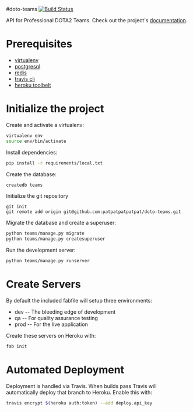 #doto-teams
[![Build Status](https://travis-ci.org/patpatpatpatpat/doto-teams.svg?branch=master)](https://travis-ci.org/patpatpatpatpat/doto-teams)

API for Professional DOTA2 Teams. Check out the project's [documentation](http://patpatpatpatpat.github.io/doto-teams/).

# Prerequisites
- [virtualenv](https://virtualenv.pypa.io/en/latest/)
- [postgresql](http://www.postgresql.org/)
- [redis](http://redis.io/)
- [travis cli](http://blog.travis-ci.com/2013-01-14-new-client/)
- [heroku toolbelt](https://toolbelt.heroku.com/)

# Initialize the project
Create and activate a virtualenv:

```bash
virtualenv env
source env/bin/activate
```
Install dependencies:

```bash
pip install -r requirements/local.txt
```
Create the database:

```bash
createdb teams
```
Initialize the git repository

```
git init
git remote add origin git@github.com:patpatpatpatpat/doto-teams.git
```

Migrate the database and create a superuser:
```bash
python teams/manage.py migrate
python teams/manage.py createsuperuser
```

Run the development server: 
```bash
python teams/manage.py runserver
```

# Create Servers
By default the included fabfile will setup three environments:

- dev -- The bleeding edge of development
- qa -- For quality assurance testing
- prod -- For the live application

Create these servers on Heroku with:

```bash
fab init
```

# Automated Deployment
Deployment is handled via Travis. When builds pass Travis will automatically deploy that branch to Heroku. Enable this with:
```bash
travis encrypt $(heroku auth:token) --add deploy.api_key
```
